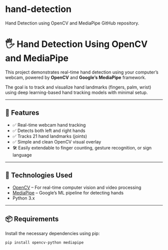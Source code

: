 # hand-detection
Hand Detection using OpenCV and MediaPipe GitHub repository.
# 🖐️ Hand Detection Using OpenCV and MediaPipe

This project demonstrates real-time hand detection using your computer’s webcam, powered by **OpenCV** and **Google’s MediaPipe** framework.

The goal is to track and visualize hand landmarks (fingers, palm, wrist) using deep learning-based hand tracking models with minimal setup.

---

## 🚀 Features

- ✅ Real-time webcam hand tracking
- ✅ Detects both left and right hands
- ✅ Tracks 21 hand landmarks (joints)
- ✅ Simple and clean OpenCV visual overlay
- 🛠️ Easily extendable to finger counting, gesture recognition, or sign language

---

## 🧠 Technologies Used

- [OpenCV](https://opencv.org/) – For real-time computer vision and video processing  
- [MediaPipe](https://mediapipe.dev/) – Google’s ML pipeline for detecting hands  
- Python 3.x

---

## 📦 Requirements

Install the necessary dependencies using pip:

```bash
pip install opencv-python mediapipe

